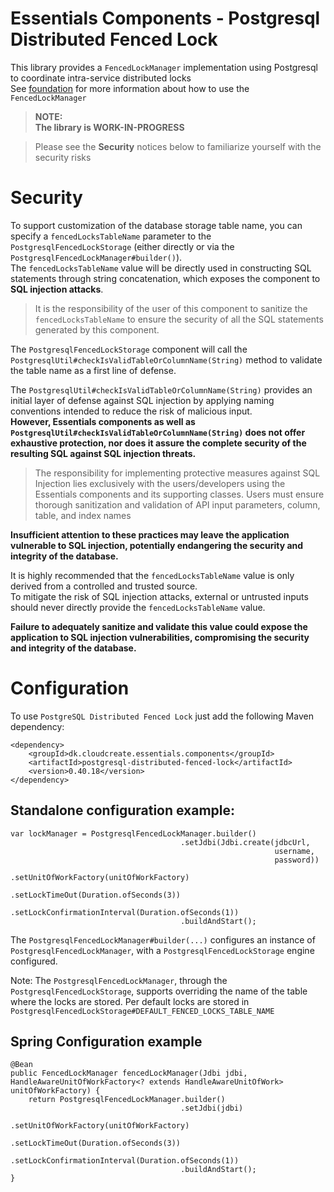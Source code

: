 # Essentials Components - Postgresql Distributed Fenced Lock

This library provides a `FencedLockManager` implementation using Postgresql to coordinate intra-service distributed locks  
See [foundation](../foundation/README.md) for more information about how to use the `FencedLockManager`

> **NOTE:**  
> **The library is WORK-IN-PROGRESS**

> Please see the **Security** notices below to familiarize yourself with the security risks

# Security
To support customization of the database storage table name, you can specify a `fencedLocksTableName` parameter to the `PostgresqlFencedLockStorage` (either directly or via the `PostgresqlFencedLockManager#builder()`).   
The `fencedLocksTableName` value will be directly used in constructing SQL statements through string concatenation, which exposes the component to **SQL injection attacks**.

>It is the responsibility of the user of this component to sanitize the `fencedLocksTableName`
to ensure the security of all the SQL statements generated by this component.

The `PostgresqlFencedLockStorage` component will
call the `PostgresqlUtil#checkIsValidTableOrColumnName(String)` method to validate the table name as a first line of defense.  

The `PostgresqlUtil#checkIsValidTableOrColumnName(String)` provides an initial layer of defense against SQL injection by applying naming conventions intended to reduce the risk of malicious input.    
**However, Essentials components as well as `PostgresqlUtil#checkIsValidTableOrColumnName(String)` does not offer exhaustive protection, nor does it assure the complete security of the resulting SQL against SQL injection threats.**
> The responsibility for implementing protective measures against SQL Injection lies exclusively with the users/developers using the Essentials components and its supporting classes.
> Users must ensure thorough sanitization and validation of API input parameters,  column, table, and index names

**Insufficient attention to these practices may leave the application vulnerable to SQL injection, potentially endangering the security and integrity of the database.**

It is highly recommended that the `fencedLocksTableName` value is only derived from a controlled and trusted source.  
To mitigate the risk of SQL injection attacks, external or untrusted inputs should never directly provide the `fencedLocksTableName` value.  

**Failure to adequately sanitize and validate this value could expose the application to SQL injection
vulnerabilities, compromising the security and integrity of the database.**

# Configuration
To use `PostgreSQL Distributed Fenced Lock` just add the following Maven dependency:

```
<dependency>
    <groupId>dk.cloudcreate.essentials.components</groupId>
    <artifactId>postgresql-distributed-fenced-lock</artifactId>
    <version>0.40.18</version>
</dependency>
```

## Standalone configuration example:

```
var lockManager = PostgresqlFencedLockManager.builder()
                                      .setJdbi(Jdbi.create(jdbcUrl,
                                                           username,
                                                           password))
                                      .setUnitOfWorkFactory(unitOfWorkFactory)
                                      .setLockTimeOut(Duration.ofSeconds(3))
                                      .setLockConfirmationInterval(Duration.ofSeconds(1))
                                      .buildAndStart(); 
```

The `PostgresqlFencedLockManager#builder(...)` configures an instance of `PostgresqlFencedLockManager`, with a `PostgresqlFencedLockStorage` engine configured.

Note: The `PostgresqlFencedLockManager`, through the `PostgresqlFencedLockStorage`, supports overriding
the name of the table where the locks are stored. 
Per default locks are stored in `PostgresqlFencedLockStorage#DEFAULT_FENCED_LOCKS_TABLE_NAME`

## Spring Configuration example

```
@Bean
public FencedLockManager fencedLockManager(Jdbi jdbi, HandleAwareUnitOfWorkFactory<? extends HandleAwareUnitOfWork> unitOfWorkFactory) {
    return PostgresqlFencedLockManager.builder()
                                      .setJdbi(jdbi)
                                      .setUnitOfWorkFactory(unitOfWorkFactory)
                                      .setLockTimeOut(Duration.ofSeconds(3))
                                      .setLockConfirmationInterval(Duration.ofSeconds(1))
                                      .buildAndStart();
}
```



